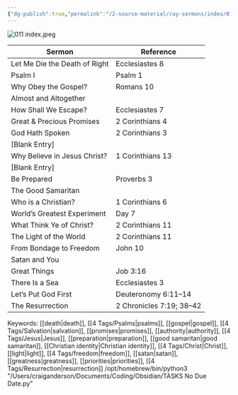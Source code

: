 ```yaml
---
{"dg-publish":true,"permalink":"/2-source-material/ray-sermons/index/011-jun-1960-aug-1960/"}
---
```


![011 index.jpeg](/img/user/2%20Source%20Material/Ray%20Sermons/Scans/011%20index.jpeg)

| Sermon                          | Reference                   |
|---------------------------------|-----------------------------|
| Let Me Die the Death of Right  | Ecclesiastes 8              |
| Psalm I                         | Psalm 1                    |
| Why Obey the Gospel?            | Romans 10                  |
| Almost and Altogether           |                             |
| How Shall We Escape?            | Ecclesiastes 7             |
| Great & Precious Promises       | 2 Corinthians 4            |
| God Hath Spoken                 | 2 Corinthians 3            |
| [Blank Entry]                   |                             |
| Why Believe in Jesus Christ?    | 1 Corinthians 13           |
| [Blank Entry]                   |                             |
| Be Prepared                     | Proverbs 3                 |
| The Good Samaritan              |                             |
| Who is a Christian?            | 1 Corinthians 6            |
| World’s Greatest Experiment     | Day 7                      |
| What Think Ye of Christ?        | 2 Corinthians 11           |
| The Light of the World          | 2 Corinthians 11           |
| From Bondage to Freedom         | John 10                    |
| Satan and You                   |                             |
| Great Things                    | Job 3:16                   |
| There Is a Sea                  | Ecclesiastes 3             |
| Let’s Put God First             | Deuteronomy 6:11–14        |
| The Resurrection                | 2 Chronicles 7:19; 38–42    |

Keywords: [[death\|death]], [[4 Tags/Psalms\|psalms]], [[gospel\|gospel]], [[4 Tags/Salvation\|salvation]], [[promises\|promises]], [[authority\|authority]], [[4 Tags/Jesus\|Jesus]], [[preparation\|preparation]], [[good samaritan\|good samaritan]], [[Christian identity\|Christian identity]], [[4 Tags/Christ\|Christ]], [[light\|light]], [[4 Tags/freedom\|freedom]], [[satan\|satan]], [[greatness\|greatness]], [[priorities\|priorities]], [[4 Tags/Resurrection\|resurrection]]
/opt/homebrew/bin/python3 "/Users/craiganderson/Documents/Coding/Obsidian/TASKS No Due Date.py"
